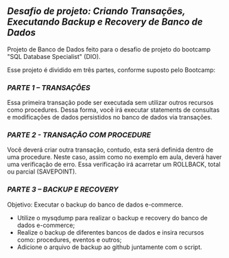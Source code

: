 ## *Desafio de projeto: Criando Transações, Executando Backup e Recovery de Banco de Dados*
<p> Projeto de Banco de Dados feito para o desafio de projeto do bootcamp "SQL Database Specialist" (DIO). </p>
<p> Esse projeto é dividido em três partes, conforme suposto pelo Bootcamp: </p>

### *PARTE 1 – TRANSAÇÕES*
<p> Essa primeira transação pode ser executada sem utilizar outros recursos como procedures. Dessa forma, você irá executar statements de consultas e modificações de dados persistidos no banco de dados via transações. </p>

### *PARTE 2 - TRANSAÇÃO COM PROCEDURE*
<p> Você deverá criar outra transação, contudo, esta será definida dentro de uma procedure. Neste caso, assim como no exemplo em aula, deverá haver uma verificação de erro. Essa verificação irá acarretar um ROLLBACK, total ou parcial (SAVEPOINT). </p>

### *PARTE 3 – BACKUP E RECOVERY*
<p> Objetivo: Executar o backup do banco de dados e-commerce. </p>
<ul> 
  <li> Utilize o mysqdump para realizar o backup e recovery do banco de dados e-commerce; </li>
  <li> Realize o backup de diferentes bancos de dados e insira recursos como: procedures, eventos e outros; </li>
  <li> Adicione o arquivo de backup ao github juntamente com o script. </li>
</ul>
